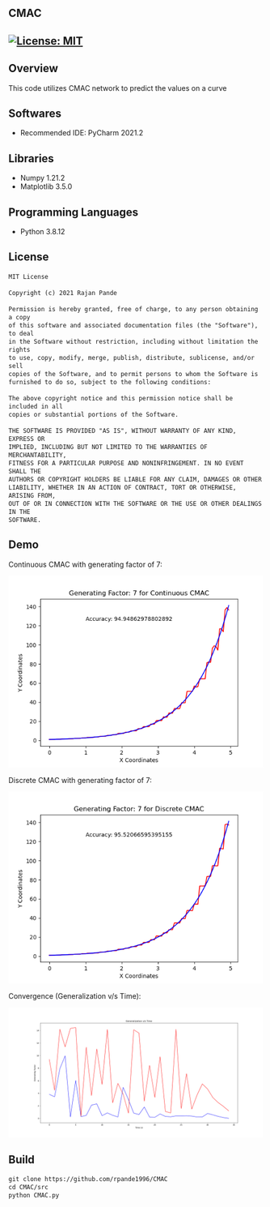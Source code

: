 ## CMAC
[![License: MIT](https://img.shields.io/badge/License-MIT-green.svg)](https://opensource.org/licenses/MIT)
---
## Overview

This code utilizes CMAC network to predict the values on a curve 

## Softwares

* Recommended IDE: PyCharm 2021.2

## Libraries

* Numpy 1.21.2
* Matplotlib 3.5.0

## Programming Languages

* Python 3.8.12

## License 

```
MIT License

Copyright (c) 2021 Rajan Pande

Permission is hereby granted, free of charge, to any person obtaining a copy
of this software and associated documentation files (the "Software"), to deal
in the Software without restriction, including without limitation the rights
to use, copy, modify, merge, publish, distribute, sublicense, and/or sell
copies of the Software, and to permit persons to whom the Software is
furnished to do so, subject to the following conditions:

The above copyright notice and this permission notice shall be included in all
copies or substantial portions of the Software.

THE SOFTWARE IS PROVIDED "AS IS", WITHOUT WARRANTY OF ANY KIND, EXPRESS OR
IMPLIED, INCLUDING BUT NOT LIMITED TO THE WARRANTIES OF MERCHANTABILITY,
FITNESS FOR A PARTICULAR PURPOSE AND NONINFRINGEMENT. IN NO EVENT SHALL THE
AUTHORS OR COPYRIGHT HOLDERS BE LIABLE FOR ANY CLAIM, DAMAGES OR OTHER
LIABILITY, WHETHER IN AN ACTION OF CONTRACT, TORT OR OTHERWISE, ARISING FROM,
OUT OF OR IN CONNECTION WITH THE SOFTWARE OR THE USE OR OTHER DEALINGS IN THE 
SOFTWARE.
```

## Demo

Continuous CMAC with generating factor of 7:

![ezgif com-gif-maker](media/ContiCMAC_7.png)


Discrete CMAC with generating factor of 7:

![ezgif com-gif-maker](media/DiscCMAC_7.png)


Convergence (Generalization v/s Time):

![ezgif com-gif-maker](media/Convergence_Time.png)


## Build

```
git clone https://github.com/rpande1996/CMAC
cd CMAC/src
python CMAC.py
```
